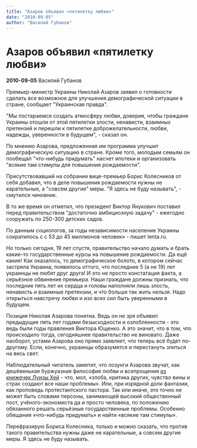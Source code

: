 ```yaml
---
title: "Азаров объявил «пятилетку любви»"
date: "2010-09-05"
author: "Василий Губанов"
---
```


# Азаров объявил «пятилетку любви»

**2010-09-05** Василий Губанов

Премьер-министр Украины Николай Азаров заявил о готовности сделать все возможное для улучшения демографической ситуации в стране, сообщает "Украинская правда".

"Мы постараемся создать атмосферу любви, доверия, чтобы граждане Украины отошли от этой пятилетки злости, ненависти, взаимных претензий и перешли к пятилетке доброжелательности, любви, надежды, уверенности в будущем", - сказал он.

По мнению Азарова, предложенная им программа улучшит демографическую ситуацию в стране. Кроме того, молодым семьям он пообещал "что-нибудь придумать" насчет ипотеки и организовать "всякие там стимулы для повышения рождаемости".

Присутствовавший на собрании вице-премьер Борис Колесников от себя добавил, что в деле повышения рождаемости нужны не карательные, а "совсем другие" меры. "Я здесь не буду называть", - смутился чиновник.

В то же время он отметил, что президент Виктор Янукович поставил перед правительством "достаточно амбициозную задачу" - ежегодно сооружать по 250-300 детских садов.

По данным социологов, за годы независимости население Украины сократилось с с 53 до 45 миллионов человек» - пишет lenta.ru.

Но только сегодня, 19 лет спустя, правительство начало думать и брать какие-то государственные курсы на повышение рождаемости. Да ещё какие! Как оказалось, то демографическое болото, в котором сейчас застряла Украина, появилось оттого, что последние 5 (а не 19) лет украинцы не любят друг друга! И это не просто констатация факта, а серьёзное обвинение премьера. Наши граждане должны признать, что последние пять лет их сердца и головы наполняли лишь злость, ненависть и взаимные претензии, и что больше так жить нельзя. Надо открыться навстречу любви и изо всех сил быть уверенными в будущем.

Позиция Николая Азарова понятна. Ведь он не зря объявил предыдущие пять лет годами безысходности и озлобленности - это ведь были годы правления Виктора Ющенко. А это значит, что в том, что происходило тогда, сегодняшнее правительство не виновато. Даже наоборот, устами Азарова оно прямо заявляет, что теперь всё будет по-другому. Если, конечно, украинцы образумятся и перестануть злиться на весь свет.

Наблюдательный читатель заметит, что лозунги Азарова звучат, как дешёвенькая буржуазная философия любви и всепрощения [из книжечек Луизы Хей](http://www.lib.com.ua/books/9/161n1.html) - что, мол, «злоба, критика других, чувство вины и страх создают все наши проблемы». Или, при изрядной доли фантазии, как проповедь протестантского пастора. Так или иначе, это точно не может быть словами персоны, занимающей высокий общественный пост, учёного-экономиста да и просто человека, по положению обязанного решать серьёзные государственные проблемы. Особенно обещания «что-нибудь придумать» и найти «всякие там стимулы».

Перефразирую Бориса Колесника, только и можно сказать, что против такого правительства нужны даже не карательные, а совсем другие меры. Я здесь не буду называть.